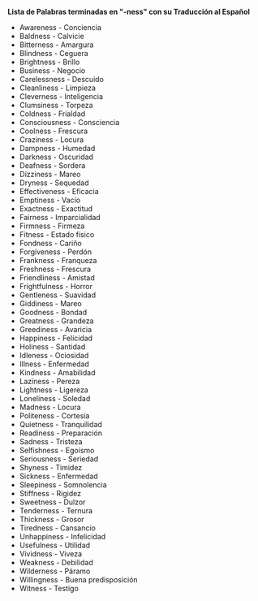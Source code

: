 

**Lista de Palabras terminadas en "-ness" con su Traducción al Español**

*   Awareness - Conciencia
*   Baldness - Calvicie
*   Bitterness - Amargura
*   Blindness - Ceguera
*   Brightness - Brillo
*   Business - Negocio
*   Carelessness - Descuido
*   Cleanliness - Limpieza
*   Cleverness - Inteligencia
*   Clumsiness - Torpeza
*   Coldness - Frialdad
*   Consciousness - Consciencia
*   Coolness - Frescura
*   Craziness - Locura
*   Dampness - Humedad
*   Darkness - Oscuridad
*   Deafness - Sordera
*   Dizziness - Mareo
*   Dryness - Sequedad
*   Effectiveness - Eficacia
*   Emptiness - Vacío
*   Exactness - Exactitud
*   Fairness - Imparcialidad
*   Firmness - Firmeza
*   Fitness - Estado físico
*   Fondness - Cariño
*   Forgiveness - Perdón
*   Frankness - Franqueza
*   Freshness - Frescura
*   Friendliness - Amistad
*   Frightfulness - Horror
*   Gentleness - Suavidad
*   Giddiness - Mareo
*   Goodness - Bondad
*   Greatness - Grandeza
*   Greediness - Avaricia
*   Happiness - Felicidad
*   Holiness - Santidad
*   Idleness - Ociosidad
*   Illness - Enfermedad
*   Kindness - Amabilidad
*   Laziness - Pereza
*   Lightness - Ligereza
*   Loneliness - Soledad
*   Madness - Locura
*   Politeness - Cortesía
*   Quietness - Tranquilidad
*   Readiness - Preparación
*   Sadness - Tristeza
*   Selfishness - Egoísmo
*   Seriousness - Seriedad
*   Shyness - Timidez
*   Sickness - Enfermedad
*   Sleepiness - Somnolencia
*   Stiffness - Rigidez
*   Sweetness - Dulzor
*   Tenderness - Ternura
*   Thickness - Grosor
*   Tiredness - Cansancio
*   Unhappiness - Infelicidad
*   Usefulness - Utilidad
*   Vividness - Viveza
*   Weakness - Debilidad
*   Wilderness - Páramo
*   Willingness - Buena predisposición
*   Witness - Testigo
